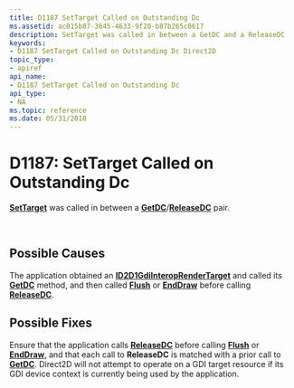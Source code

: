 ```yaml
---
title: D1187 SetTarget Called on Outstanding Dc
ms.assetid: ac015b87-3645-4633-9f20-b87b265c0617
description: SetTarget was called in between a GetDC and a ReleaseDC
keywords:
- D1187 SetTarget Called on Outstanding Dc Direct2D
topic_type:
- apiref
api_name:
- D1187 SetTarget Called on Outstanding Dc
api_type:
- NA
ms.topic: reference
ms.date: 05/31/2018
---
```


# D1187: SetTarget Called on Outstanding Dc

[**SetTarget**](/windows/win32/api/d2d1_1/nf-d2d1_1-id2d1devicecontext-settarget) was called in between a [**GetDC**](/windows/win32/api/d2d1/nf-d2d1-id2d1gdiinteroprendertarget-getdc)/[**ReleaseDC**](/windows/win32/api/d2d1/nf-d2d1-id2d1gdiinteroprendertarget-releasedc) pair.






 

## Possible Causes

The application obtained an [**ID2D1GdiInteropRenderTarget**](/windows/win32/api/d2d1/nn-d2d1-id2d1gdiinteroprendertarget) and called its [**GetDC**](/windows/win32/api/d2d1/nf-d2d1-id2d1gdiinteroprendertarget-getdc) method, and then called [**Flush**](/windows/win32/api/d2d1/nf-d2d1-id2d1rendertarget-flush) or [**EndDraw**](/windows/win32/api/d2d1_1/nf-d2d1_1-id2d1commandsink-enddraw) before calling [**ReleaseDC**](/windows/win32/api/d2d1/nf-d2d1-id2d1gdiinteroprendertarget-releasedc).

## Possible Fixes

Ensure that the application calls [**ReleaseDC**](/windows/win32/api/d2d1/nf-d2d1-id2d1gdiinteroprendertarget-releasedc) before calling [**Flush**](/windows/win32/api/d2d1/nf-d2d1-id2d1rendertarget-flush) or [**EndDraw**](/windows/win32/api/d2d1_1/nf-d2d1_1-id2d1commandsink-enddraw), and that each call to **ReleaseDC** is matched with a prior call to [**GetDC**](/windows/win32/api/d2d1/nf-d2d1-id2d1gdiinteroprendertarget-getdc). Direct2D will not attempt to operate on a GDI target resource if its GDI device context is currently being used by the application.

 

 
